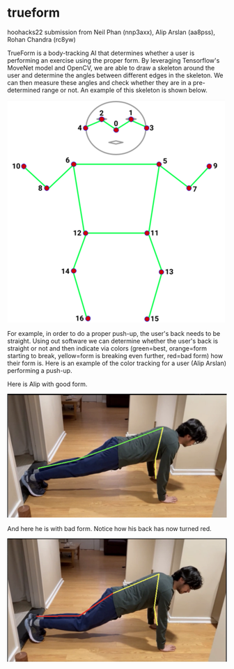 # trueform
hoohacks22 submission from Neil Phan (nnp3axx), Alip Arslan (aa8pss), Rohan Chandra (rc8yw) 

TrueForm is a body-tracking AI that determines whether a user is performing an exercise using the proper form.
By leveraging Tensorflow's MoveNet model and OpenCV, we are able to draw a skeleton around the user and determine 
the angles between different edges in the skeleton. We can then measure these angles and check whether they are in a pre-determined range or not. 
An example of this skeleton is shown below.

![alt text](skeletonhoohacks.png)

For example, in order to do a proper push-up, the user's back needs to be straight. Using out software we can determine whether the user's back 
is straight or not and then indicate via colors (green=best, orange=form starting to break, yellow=form is breaking even further, red=bad form) 
how their form is. Here is an example of the color tracking for a user (Alip Arslan) performing a push-up. 

Here is Alip with good form.

![alt text](alipgoodform.PNG)

And here he is with bad form. Notice how his back has now turned red. 

![alt text](alipbadform.PNG)

